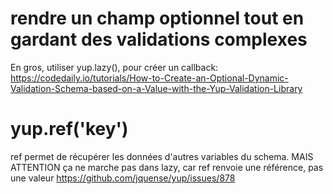 # rendre un champ optionnel tout en gardant des validations complexes

En gros, utiliser yup.lazy(), pour créer un callback:
https://codedaily.io/tutorials/How-to-Create-an-Optional-Dynamic-Validation-Schema-based-on-a-Value-with-the-Yup-Validation-Library

# yup.ref('key') 

ref permet de récupérer les données d'autres variables du schema.
MAIS ATTENTION ça ne marche pas dans lazy, car ref renvoie une référence, pas une valeur
https://github.com/jquense/yup/issues/878
